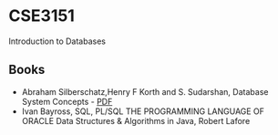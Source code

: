 # CSE3151
Introduction to Databases

## Books
- Abraham Silberschatz,Henry F Korth and S. Sudarshan, Database System Concepts - [PDF](https://drive.google.com/uc?export=&confirm=no_antivirus&id=1JjnSmcLeNAgYLqrciNNdfevehzH-KDdU)
- Ivan Bayross, SQL, PL/SQL THE PROGRAMMING LANGUAGE OF ORACLE
Data Structures & Algorithms in Java, Robert Lafore
